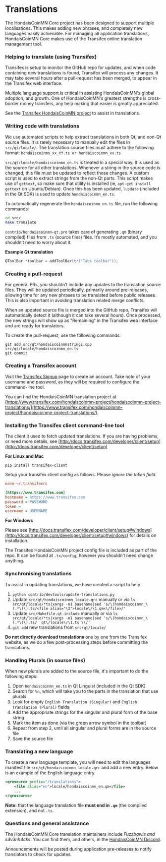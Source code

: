 Translations
============

The HondaisCoinMN Core project has been designed to support multiple localisations. This makes adding new phrases, and completely new languages easily achievable. For managing all application translations, HondaisCoinMN Core makes use of the Transifex online translation management tool.

### Helping to translate (using Transifex)
Transifex is setup to monitor the GitHub repo for updates, and when code containing new translations is found, Transifex will process any changes. It may take several hours after a pull-request has been merged, to appear in the Transifex web interface.

Multiple language support is critical in assisting HondaisCoinMN's global adoption, and growth. One of HondaisCoinMN's greatest strengths is cross-border money transfers, any help making that easier is greatly appreciated.

See the [Transifex HondaisCoinMN project](https://www.transifex.com/hondaiscoinmn-project/hondaiscoinmn-project-translations/) to assist in translations.

### Writing code with translations
We use automated scripts to help extract translations in both Qt, and non-Qt source files. It is rarely necessary to manually edit the files in `src/qt/locale/`. The translation source files must adhere to the following format:
`hondaiscoinmn_xx_YY.ts or hondaiscoinmn_xx.ts`

`src/qt/locale/hondaiscoinmn_en.ts` is treated in a special way. It is used as the source for all other translations. Whenever a string in the source code is changed, this file must be updated to reflect those changes. A custom script is used to extract strings from the non-Qt parts. This script makes use of `gettext`, so make sure that utility is installed (ie, `apt-get install gettext` on Ubuntu/Debian). Once this has been updated, `lupdate` (included in the Qt SDK) is used to update `hondaiscoinmn_en.ts`.

To automatically regenerate the `hondaiscoinmn_en.ts` file, run the following commands:
```sh
cd src/
make translate
```

`contrib/hondaiscoinmn-qt.pro` takes care of generating `.qm` (binary compiled) files from `.ts` (source files) files. It’s mostly automated, and you shouldn’t need to worry about it.

**Example Qt translation**
```cpp
QToolBar *toolbar = addToolBar(tr("Tabs toolbar"));
```

### Creating a pull-request
For general PRs, you shouldn’t include any updates to the translation source files. They will be updated periodically, primarily around pre-releases, allowing time for any new phrases to be translated before public releases. This is also important in avoiding translation related merge conflicts.

When an updated source file is merged into the GitHub repo, Transifex will automatically detect it (although it can take several hours). Once processed, the new strings will show up as "Remaining" in the Transifex web interface and are ready for translators.

To create the pull-request, use the following commands:
```
git add src/qt/hondaiscoinmnstrings.cpp src/qt/locale/hondaiscoinmn_en.ts
git commit
```

### Creating a Transifex account
Visit the [Transifex Signup](https://www.transifex.com/signup/) page to create an account. Take note of your username and password, as they will be required to configure the command-line tool.

You can find the HondaisCoinMN translation project at [https://www.transifex.com/hondaiscoinmn-project/hondaiscoinmn-project-translations/](https://www.transifex.com/hondaiscoinmn-project/hondaiscoinmn-project-translations/).

### Installing the Transifex client command-line tool
The client it used to fetch updated translations. If you are having problems, or need more details, see [http://docs.transifex.com/developer/client/setup](http://docs.transifex.com/developer/client/setup)

**For Linux and Mac**

`pip install transifex-client`

Setup your transifex client config as follows. Please *ignore the token field*.

```ini
nano ~/.transifexrc

[https://www.transifex.com]
hostname = https://www.transifex.com
password = PASSWORD
token =
username = USERNAME
```

**For Windows**

Please see [http://docs.transifex.com/developer/client/setup#windows](http://docs.transifex.com/developer/client/setup#windows) for details on installation.

The Transifex HondaisCoinMN project config file is included as part of the repo. It can be found at `.tx/config`, however you shouldn’t need change anything.

### Synchronising translations
To assist in updating translations, we have created a script to help.

1. `python contrib/devtools/update-translations.py`
2. Update `src/qt/hondaiscoinmn_locale.qrc` manually or via
   `ls src/qt/locale/*ts|xargs -n1 basename|sed 's/\(hondaiscoinmn_\(.*\)\).ts/<file alias="\2">locale\/\1.qm<\/file>/'`
3. Update `src/Makefile.qt.include` manually or via
   `ls src/qt/locale/*ts|xargs -n1 basename|sed 's/\(hondaiscoinmn_\(.*\)\).ts/  qt\/locale\/\1.ts \\/'`
4. `git add` new translations from `src/qt/locale/`

**Do not directly download translations** one by one from the Transifex website, as we do a few post-processing steps before committing the translations.

### Handling Plurals (in source files)
When new plurals are added to the source file, it's important to do the following steps:

1. Open `hondaiscoinmn_en.ts` in Qt Linguist (included in the Qt SDK)
2. Search for `%n`, which will take you to the parts in the translation that use plurals
3. Look for empty `English Translation (Singular)` and `English Translation (Plural)` fields
4. Add the appropriate strings for the singular and plural form of the base string
5. Mark the item as done (via the green arrow symbol in the toolbar)
6. Repeat from step 2, until all singular and plural forms are in the source file
7. Save the source file

### Translating a new language
To create a new language template, you will need to edit the languages manifest file `src/qt/hondaiscoinmn_locale.qrc` and add a new entry. Below is an example of the English language entry.

```xml
<qresource prefix="/translations">
    <file alias="en">locale/hondaiscoinmn_en.qm</file>
    ...
</qresource>
```

**Note:** that the language translation file **must end in `.qm`** (the compiled extension), and not `.ts`.

### Questions and general assistance
The HondaisCoinMN Core translation maintainers include *Fuzzbawls and s3v3nh4cks*. You can find them, and others, in the [HondaisCoinMN Discord](https://discord.hondaiscoinmn.org).

Announcements will be posted during application pre-releases to notify translators to check for updates.
